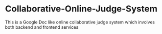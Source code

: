 # Collaborative-Online-Judge-System
This is a Google Doc like online collaborative judge system which involves both backend and frontend services
